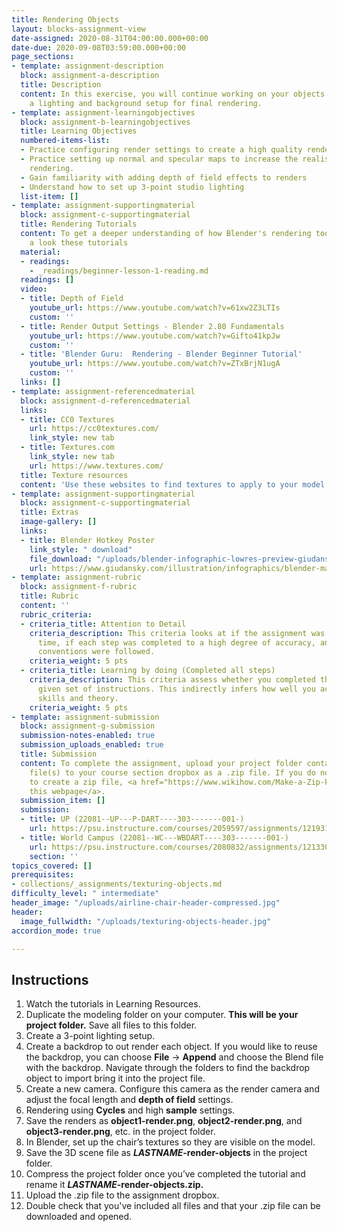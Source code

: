 ```yaml
---
title: Rendering Objects
layout: blocks-assignment-view
date-assigned: 2020-08-31T04:00:00.000+00:00
date-due: 2020-09-08T03:59:00.000+00:00
page_sections:
- template: assignment-description
  block: assignment-a-description
  title: Description
  content: In this exercise, you will continue working on your objects and create
    a lighting and background setup for final rendering.
- template: assignment-learningobjectives
  block: assignment-b-learningobjectives
  title: Learning Objectives
  numbered-items-list:
  - Practice configuring render settings to create a high quality render in Blender.
  - Practice setting up normal and specular maps to increase the realism for principled
    rendering.
  - Gain familiarity with adding depth of field effects to renders
  - Understand how to set up 3-point studio lighting
  list-item: []
- template: assignment-supportingmaterial
  block: assignment-c-supportingmaterial
  title: Rendering Tutorials
  content: To get a deeper understanding of how Blender's rendering tools work, have
    a look these tutorials
  material:
  - readings:
    - _readings/beginner-lesson-1-reading.md
  readings: []
  video:
  - title: Depth of Field
    youtube_url: https://www.youtube.com/watch?v=61xw2Z3LTIs
    custom: ''
  - title: Render Output Settings - Blender 2.80 Fundamentals
    youtube_url: https://www.youtube.com/watch?v=Gifto41kpJw
    custom: ''
  - title: 'Blender Guru:  Rendering - Blender Beginner Tutorial'
    youtube_url: https://www.youtube.com/watch?v=ZTxBrjN1ugA
    custom: ''
  links: []
- template: assignment-referencedmaterial
  block: assignment-d-referencedmaterial
  links:
  - title: CC0 Textures
    url: https://cc0textures.com/
    link_style: new tab
  - title: Textures.com
    link_style: new tab
    url: https://www.textures.com/
  title: Texture resources
  content: 'Use these websites to find textures to apply to your model. '
- template: assignment-supportingmaterial
  block: assignment-c-supportingmaterial
  title: Extras
  image-gallery: []
  links:
  - title: Blender Hotkey Poster
    link_style: " download"
    file_download: "/uploads/blender-infographic-lowres-preview-giudansky.jpg"
    url: https://www.giudansky.com/illustration/infographics/blender-map
- template: assignment-rubric
  block: assignment-f-rubric
  title: Rubric
  content: ''
  rubric_criteria:
  - criteria_title: Attention to Detail
    criteria_description: This criteria looks at if the assignment was submitted on
      time, if each step was completed to a high degree of accuracy, and if file naming
      conventions were followed.
    criteria_weight: 5 pts
  - criteria_title: Learning by doing (Completed all steps)
    criteria_description: This criteria assess whether you completed the assignment's
      given set of instructions. This indirectly infers how well you acquired foundational
      skills and theory.
    criteria_weight: 5 pts
- template: assignment-submission
  block: assignment-g-submission
  submission-notes-enabled: true
  submission_uploads_enabled: true
  title: Submission
  content: To complete the assignment, upload your project folder containing your
    file(s) to your course section dropbox as a .zip file. If you do not know how
    to create a zip file, <a href="https://www.wikihow.com/Make-a-Zip-File" title="">see
    this webpage</a>.
  submission_item: []
  submission:
  - title: UP (22081--UP---P-DART----303-------001-)
    url: https://psu.instructure.com/courses/2059597/assignments/12193172
  - title: World Campus (22081--WC---WBDART----303-------001-)
    url: https://psu.instructure.com/courses/2080832/assignments/12133050
    section: ''
topics_covered: []
prerequisites:
- collections/_assignments/texturing-objects.md
difficulty_level: " intermediate"
header_image: "/uploads/airline-chair-header-compressed.jpg"
header:
  image_fullwidth: "/uploads/texturing-objects-header.jpg"
accordion_mode: true

---
```

## Instructions

 1. Watch the tutorials in Learning Resources.
 2. Duplicate the modeling folder on your computer. **This will be your project folder.** Save all files to this folder.
 3. Create a 3-point lighting setup.
 4. Create a backdrop to out render each object. If you would like to reuse the backdrop, you can choose **File** → **Append**  and choose the  Blend file with the backdrop. Navigate through the folders to find the backdrop object to import bring it into the project file.
 5. Create a new camera. Configure this camera as the render camera and adjust the focal length and **depth of field** settings.
 6. Rendering using **Cycles** and high **sample** settings.
 7. Save the renders as **object1-render.png**, **object2-render.png**, and **object3-render.png**, etc. in the project folder.
 8. In Blender, set up the chair’s textures so they are visible on the model.
 9. Save the 3D scene file as **_LASTNAME_-render-objects** in the project folder.
10. Compress the project folder once you’ve completed the tutorial and rename it **_LASTNAME_-render-objects.zip.**
11. Upload the .zip file to the assignment dropbox.
12. Double check that you've included all files and that your .zip file can be downloaded and opened.
